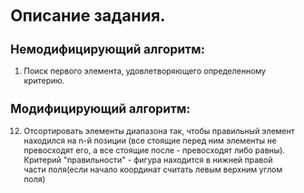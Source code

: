 # Описание задания.
## Немодифицирующий алгоритм:
1.  Поиск первого элемента, удовлетворяющего определенному критерию.
## Модифицирующий алгоритм:
12. Отсортировать элементы диапазона так, чтобы правильный элемент находился на n-й позиции
    (все стоящие перед ним элементы не превосходят его, а все стоящие после - превосходят либо равны).
Критерий "правильности" - фигура находится в нижней правой части поля(если начало координат считать левым верхним углом поля)
